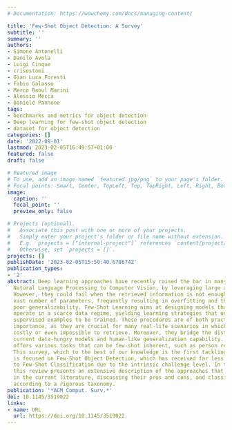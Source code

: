```yaml
---
# Documentation: https://wowchemy.com/docs/managing-content/

title: 'Few-Shot Object Detection: A Survey'
subtitle: ''
summary: ''
authors:
- Simone Antonelli
- Danilo Avola
- Luigi Cinque
- crisostomi
- Gian Luca Foresti
- Fabio Galasso
- Marco Raoul Marini
- Alessio Mecca
- Daniele Pannone
tags:
- benchmarks and metrics for object detection
- Deep learning for few-shot object detection
- dataset for object detection
categories: []
date: '2022-09-01'
lastmod: 2023-02-05T16:49:57+01:00
featured: false
draft: false

# Featured image
# To use, add an image named `featured.jpg/png` to your page's folder.
# Focal points: Smart, Center, TopLeft, Top, TopRight, Left, Right, BottomLeft, Bottom, BottomRight.
image:
  caption: ''
  focal_point: ''
  preview_only: false

# Projects (optional).
#   Associate this post with one or more of your projects.
#   Simply enter your project's folder or file name without extension.
#   E.g. `projects = ["internal-project"]` references `content/project/deep-learning/index.md`.
#   Otherwise, set `projects = []`.
projects: []
publishDate: '2023-02-05T15:50:40.678674Z'
publication_types:
- '2'
abstract: Deep learning approaches have recently raised the bar in many fields, from
  Natural Language Processing to Computer Vision, by leveraging large amounts of data.
  However, they could fail when the retrieved information is not enough to fit the
  vast number of parameters, frequently resulting in overfitting and therefore in
  poor generalizability. Few-Shot Learning aims at designing models that can effectively
  operate in a scarce data regime, yielding learning strategies that only need few
  supervised examples to be trained. These procedures are of both practical and theoretical
  importance, as they are crucial for many real-life scenarios in which data is either
  costly or even impossible to retrieve. Moreover, they bridge the distance between
  current data-hungry models and human-like generalization capability. Computer vision
  offers various tasks that can be few-shot inherent, such as person re-identification.
  This survey, which to the best of our knowledge is the first tackling this problem,
  is focused on Few-Shot Object Detection, which has received far less attention compared
  to Few-Shot Classification due to the intrinsic challenge level. In this regard,
  this review presents an extensive description of the approaches that have been tested
  in the current literature, discussing their pros and cons, and classifying them
  according to a rigorous taxonomy.
publication: '*ACM Comput. Surv.*'
doi: 10.1145/3519022
links:
- name: URL
  url: https://doi.org/10.1145/3519022
---
```

